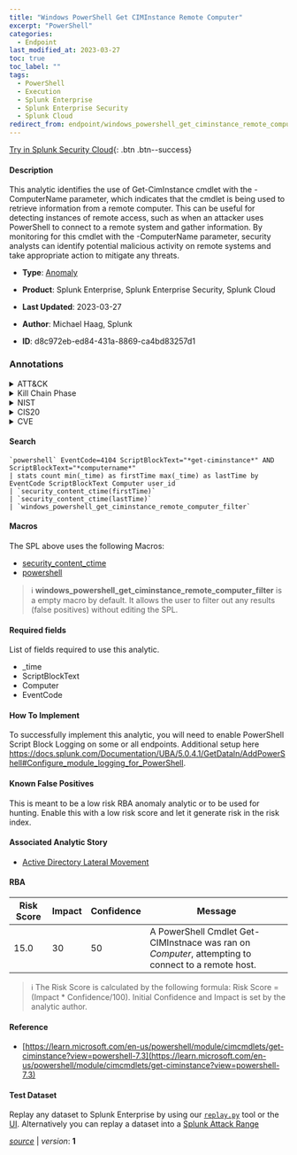 ```yaml
---
title: "Windows PowerShell Get CIMInstance Remote Computer"
excerpt: "PowerShell"
categories:
  - Endpoint
last_modified_at: 2023-03-27
toc: true
toc_label: ""
tags:
  - PowerShell
  - Execution
  - Splunk Enterprise
  - Splunk Enterprise Security
  - Splunk Cloud
redirect_from: endpoint/windows_powershell_get_ciminstance_remote_computer/
---
```




[Try in Splunk Security Cloud](https://www.splunk.com/en_us/cyber-security.html){: .btn .btn--success}

#### Description

This analytic identifies the use of Get-CimInstance cmdlet with the -ComputerName parameter, which indicates that the cmdlet is being used to retrieve information from a remote computer. This can be useful for detecting instances of remote access, such as when an attacker uses PowerShell to connect to a remote system and gather information. By monitoring for this cmdlet with the -ComputerName parameter, security analysts can identify potential malicious activity on remote systems and take appropriate action to mitigate any threats.

- **Type**: [Anomaly](https://github.com/splunk/security_content/wiki/Detection-Analytic-Types)
- **Product**: Splunk Enterprise, Splunk Enterprise Security, Splunk Cloud

- **Last Updated**: 2023-03-27
- **Author**: Michael Haag, Splunk
- **ID**: d8c972eb-ed84-431a-8869-ca4bd83257d1

### Annotations
<details>
  <summary>ATT&CK</summary>

<div markdown="1">

#### [ATT&CK](https://attack.mitre.org/)

| ID          | Technique   | Tactic         |
| ----------- | ----------- |--------------- |
| [T1059.001](https://attack.mitre.org/techniques/T1059/001/) | PowerShell | Execution |

</div>
</details>


<details>
  <summary>Kill Chain Phase</summary>

<div markdown="1">

* Installation


</div>
</details>


<details>
  <summary>NIST</summary>

<div markdown="1">

* DE.AE



</div>
</details>

<details>
  <summary>CIS20</summary>

<div markdown="1">

* CIS 10



</div>
</details>

<details>
  <summary>CVE</summary>

<div markdown="1">


</div>
</details>


#### Search

```
`powershell` EventCode=4104 ScriptBlockText="*get-ciminstance*" AND ScriptBlockText="*computername*"  
| stats count min(_time) as firstTime max(_time) as lastTime by EventCode ScriptBlockText Computer user_id 
| `security_content_ctime(firstTime)` 
| `security_content_ctime(lastTime)` 
| `windows_powershell_get_ciminstance_remote_computer_filter`
```

#### Macros
The SPL above uses the following Macros:
* [security_content_ctime](https://github.com/splunk/security_content/blob/develop/macros/security_content_ctime.yml)
* [powershell](https://github.com/splunk/security_content/blob/develop/macros/powershell.yml)

> :information_source:
> **windows_powershell_get_ciminstance_remote_computer_filter** is a empty macro by default. It allows the user to filter out any results (false positives) without editing the SPL.



#### Required fields
List of fields required to use this analytic.
* _time
* ScriptBlockText
* Computer
* EventCode



#### How To Implement
To successfully implement this analytic, you will need to enable PowerShell Script Block Logging on some or all endpoints. Additional setup here https://docs.splunk.com/Documentation/UBA/5.0.4.1/GetDataIn/AddPowerShell#Configure_module_logging_for_PowerShell.
#### Known False Positives
This is meant to be a low risk RBA anomaly analytic or to be used for hunting. Enable this with a low risk score and let it generate risk in the risk index.

#### Associated Analytic Story
* [Active Directory Lateral Movement](/stories/active_directory_lateral_movement)




#### RBA

| Risk Score  | Impact      | Confidence   | Message      |
| ----------- | ----------- |--------------|--------------|
| 15.0 | 30 | 50 | A PowerShell Cmdlet Get-CIMInstnace was ran on $Computer$, attempting to connect to a remote host. |


> :information_source:
> The Risk Score is calculated by the following formula: Risk Score = (Impact * Confidence/100). Initial Confidence and Impact is set by the analytic author.


#### Reference

* [https://learn.microsoft.com/en-us/powershell/module/cimcmdlets/get-ciminstance?view=powershell-7.3](https://learn.microsoft.com/en-us/powershell/module/cimcmdlets/get-ciminstance?view=powershell-7.3)



#### Test Dataset
Replay any dataset to Splunk Enterprise by using our [`replay.py`](https://github.com/splunk/attack_data#using-replaypy) tool or the [UI](https://github.com/splunk/attack_data#using-ui).
Alternatively you can replay a dataset into a [Splunk Attack Range](https://github.com/splunk/attack_range#replay-dumps-into-attack-range-splunk-server)




[*source*](https://github.com/splunk/security_content/tree/develop/detections/endpoint/windows_powershell_get_ciminstance_remote_computer.yml) \| *version*: **1**